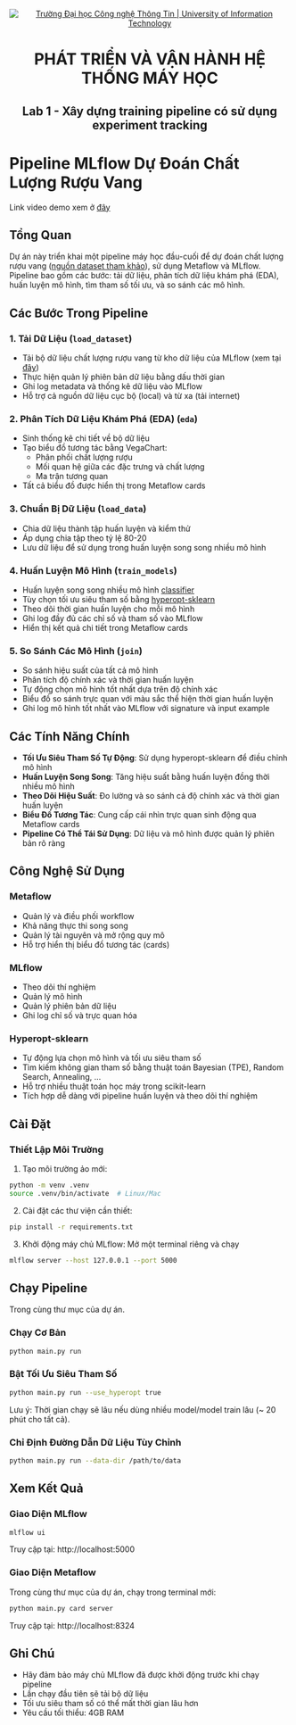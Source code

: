 <p align="center">
  <a href="https://www.uit.edu.vn/" title="Trường Đại học Công nghệ Thông tin" style="border: none;">
    <img src="https://i.imgur.com/WmMnSRt.png" alt="Trường Đại học Công nghệ Thông Tin | University of Information Technology">
  </a>
</p>

<h1 align="center"><b>PHÁT TRIỂN VÀ VẬN HÀNH HỆ THỐNG MÁY HỌC</b></h1>
<h2 align="center"><b>Lab 1 - Xây dựng training pipeline có sử dụng experiment tracking</b></h2>

# Pipeline MLflow Dự Đoán Chất Lượng Rượu Vang

Link video demo xem ở [đây](https://drive.google.com/file/d/1fqHUXSFL31XyWmoZeUkEIUw4oRfo9X3y/view?usp=drive_link)

## Tổng Quan  
Dự án này triển khai một pipeline máy học đầu-cuối để dự đoán chất lượng rượu vang ([nguồn dataset tham khảo](https://www.kaggle.com/datasets/piyushagni5/white-wine-quality)), sử dụng Metaflow và MLflow. Pipeline bao gồm các bước: tải dữ liệu, phân tích dữ liệu khám phá (EDA), huấn luyện mô hình, tìm tham số tối ưu, và so sánh các mô hình.

## Các Bước Trong Pipeline

### 1. Tải Dữ Liệu (`load_dataset`)
- Tải bộ dữ liệu chất lượng rượu vang từ kho dữ liệu của MLflow (xem tại [đây](https://raw.githubusercontent.com/mlflow/mlflow/master/tests/datasets/winequality-white.csv))
- Thực hiện quản lý phiên bản dữ liệu bằng dấu thời gian  
- Ghi log metadata và thống kê dữ liệu vào MLflow  
- Hỗ trợ cả nguồn dữ liệu cục bộ (local) và từ xa (tải internet)

### 2. Phân Tích Dữ Liệu Khám Phá (EDA) (`eda`)
- Sinh thống kê chi tiết về bộ dữ liệu  
- Tạo biểu đồ tương tác bằng VegaChart:
  - Phân phối chất lượng rượu
  - Mối quan hệ giữa các đặc trưng và chất lượng
  - Ma trận tương quan
- Tất cả biểu đồ được hiển thị trong Metaflow cards

### 3. Chuẩn Bị Dữ Liệu (`load_data`)
- Chia dữ liệu thành tập huấn luyện và kiểm thử  
- Áp dụng chia tập theo tỷ lệ 80-20  
- Lưu dữ liệu để sử dụng trong huấn luyện song song nhiều mô hình

### 4. Huấn Luyện Mô Hình (`train_models`)
- Huấn luyện song song nhiều mô hình [classifier](https://github.com/hyperopt/hyperopt-sklearn#classifiers)
- Tùy chọn tối ưu siêu tham số bằng [hyperopt-sklearn](https://github.com/hyperopt/hyperopt-sklearn)
- Theo dõi thời gian huấn luyện cho mỗi mô hình
- Ghi log đầy đủ các chỉ số và tham số vào MLflow
- Hiển thị kết quả chi tiết trong Metaflow cards

### 5. So Sánh Các Mô Hình (`join`)
- So sánh hiệu suất của tất cả mô hình
- Phân tích độ chính xác và thời gian huấn luyện
- Tự động chọn mô hình tốt nhất dựa trên độ chính xác
- Biểu đồ so sánh trực quan với màu sắc thể hiện thời gian huấn luyện
- Ghi log mô hình tốt nhất vào MLflow với signature và input example

## Các Tính Năng Chính
- **Tối Ưu Siêu Tham Số Tự Động**: Sử dụng hyperopt-sklearn để điều chỉnh mô hình
- **Huấn Luyện Song Song**: Tăng hiệu suất bằng huấn luyện đồng thời nhiều mô hình
- **Theo Dõi Hiệu Suất**: Đo lường và so sánh cả độ chính xác và thời gian huấn luyện
- **Biểu Đồ Tương Tác**: Cung cấp cái nhìn trực quan sinh động qua Metaflow cards
- **Pipeline Có Thể Tái Sử Dụng**: Dữ liệu và mô hình được quản lý phiên bản rõ ràng

## Công Nghệ Sử Dụng

### Metaflow
- Quản lý và điều phối workflow  
- Khả năng thực thi song song  
- Quản lý tài nguyên và mở rộng quy mô  
- Hỗ trợ hiển thị biểu đồ tương tác (cards)

### MLflow
- Theo dõi thí nghiệm  
- Quản lý mô hình  
- Quản lý phiên bản dữ liệu  
- Ghi log chỉ số và trực quan hóa

### Hyperopt-sklearn
- Tự động lựa chọn mô hình và tối ưu siêu tham số
- Tìm kiếm không gian tham số bằng thuật toán Bayesian (TPE), Random Search, Annealing, ...
- Hỗ trợ nhiều thuật toán học máy trong scikit-learn
- Tích hợp dễ dàng với pipeline huấn luyện và theo dõi thí nghiệm

## Cài Đặt

### Thiết Lập Môi Trường
1. Tạo môi trường ảo mới:
```bash
python -m venv .venv
source .venv/bin/activate  # Linux/Mac
```

2. Cài đặt các thư viện cần thiết:
```bash
pip install -r requirements.txt
```

3. Khởi động máy chủ MLflow: Mở một terminal riêng và chạy
```bash
mlflow server --host 127.0.0.1 --port 5000
```

## Chạy Pipeline
Trong cùng thư mục của dự án.

### Chạy Cơ Bản
```bash
python main.py run
```

### Bật Tối Ưu Siêu Tham Số 
```bash
python main.py run --use_hyperopt true
```
Lưu ý: Thời gian chạy sẽ lâu nếu dùng nhiều model/model train lâu (~ 20 phút cho tất cả).

### Chỉ Định Đường Dẫn Dữ Liệu Tùy Chỉnh
```bash
python main.py run --data-dir /path/to/data
```

## Xem Kết Quả

### Giao Diện MLflow
```bash
mlflow ui
```
Truy cập tại: http://localhost:5000

### Giao Diện Metaflow
Trong cùng thư mục của dự án, chạy trong terminal mới:
```bash
python main.py card server
```
Truy cập tại: http://localhost:8324

## Ghi Chú
- Hãy đảm bảo máy chủ MLflow đã được khởi động trước khi chạy pipeline  
- Lần chạy đầu tiên sẽ tải bộ dữ liệu  
- Tối ưu siêu tham số có thể mất thời gian lâu hơn  
- Yêu cầu tối thiểu: 4GB RAM

